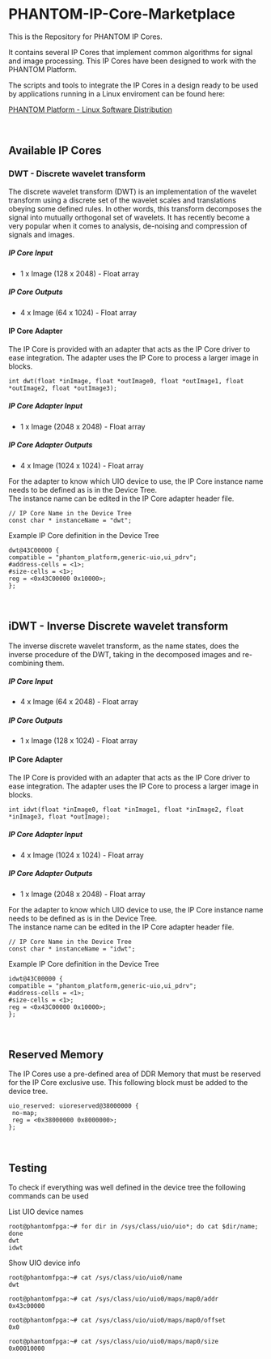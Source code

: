 # PHANTOM-IP-Core-Marketplace

This is the Repository for PHANTOM IP Cores.

It contains several IP Cores that implement common algorithms for signal and image processing.
This IP Cores have been designed to work with the PHANTOM Platform.

The scripts and tools to integrate the IP Cores in a design ready to be used by applications running in a Linux enviroment can be found here:

[PHANTOM Platform - Linux Software Distribution](https://github.com/PHANTOM-Platform/PHANTOM-FPGA-Linux)


&nbsp;

## Available IP Cores

### DWT - Discrete wavelet transform

The discrete wavelet transform (DWT) is an implementation of the wavelet transform using a discrete set of the wavelet scales and translations obeying some defined rules. In other words, this transform decomposes the signal into mutually orthogonal set of wavelets. It has recently become a very popular when it comes to analysis, de-noising and compression of signals and images.


##### IP Core Input
-  1 x Image (128 x 2048) - Float array

##### IP Core Outputs
-  4 x Image (64 x 1024) - Float array


#### IP Core Adapter
The IP Core is provided with an adapter that acts as the IP Core driver to ease integration. The adapter uses the IP Core to process a larger image in blocks.


`int dwt(float *inImage, float *outImage0, float *outImage1, float *outImage2, float *outImage3);`


##### IP Core Adapter Input
-  1 x Image (2048 x 2048) - Float array

##### IP Core Adapter Outputs
-  4 x Image (1024 x 1024) - Float array


For the adapter to know which UIO device to use, the IP Core instance name needs to be defined as is in the Device Tree.  
The instance name can be edited in the IP Core adapter header file.

```
// IP Core Name in the Device Tree  
const char * instanceName = "dwt";
```



Example IP Core definition in the Device Tree

```
dwt@43C00000 {
compatible = "phantom_platform,generic-uio,ui_pdrv";
#address-cells = <1>;
#size-cells = <1>;
reg = <0x43C00000 0x10000>;
};
```


&nbsp;  

## iDWT - Inverse Discrete wavelet transform
The inverse discrete wavelet transform, as the name states, does the inverse procedure of the DWT, taking in the decomposed images and re-combining them.

##### IP Core Input
-  4 x Image (64 x 2048) - Float array

##### IP Core Outputs
-  1 x Image (128 x 1024) - Float array


#### IP Core Adapter
The IP Core is provided with an adapter that acts as the IP Core driver to ease integration. The adapter uses the IP Core to process a larger image in blocks.


`int idwt(float *inImage0, float *inImage1, float *inImage2, float *inImage3, float *outImage);`


##### IP Core Adapter Input
-  4 x Image (1024 x 1024) - Float array

##### IP Core Adapter Outputs
-  1 x Image (2048 x 2048) - Float array


For the adapter to know which UIO device to use, the IP Core instance name needs to be defined as is in the Device Tree.  
The instance name can be edited in the IP Core adapter header file.

```
// IP Core Name in the Device Tree  
const char * instanceName = "idwt";
```



Example IP Core definition in the Device Tree

```
idwt@43C00000 {
compatible = "phantom_platform,generic-uio,ui_pdrv";
#address-cells = <1>;
#size-cells = <1>;
reg = <0x43C00000 0x10000>;
};
```


&nbsp;  

## Reserved Memory

The IP Cores use a pre-defined area of DDR Memory that must be reserved for the IP Core exclusive use.
This following block must be added to the device tree.

```
uio_reserved: uioreserved@38000000 {
 no-map;
 reg = <0x38000000 0x8000000>;
};
```


&nbsp;  

## Testing

To check if everything was well defined in the device tree the following commands can be used  

List UIO device names
```
root@phantomfpga:~# for dir in /sys/class/uio/uio*; do cat $dir/name; done
dwt
idwt
```

Show UIO device info
```
root@phantomfpga:~# cat /sys/class/uio/uio0/name
dwt
```
```
root@phantomfpga:~# cat /sys/class/uio/uio0/maps/map0/addr
0x43c00000
```
```
root@phantomfpga:~# cat /sys/class/uio/uio0/maps/map0/offset
0x0
```
```
root@phantomfpga:~# cat /sys/class/uio/uio0/maps/map0/size
0x00010000
```
